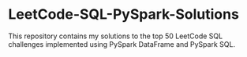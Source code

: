 # LeetCode-SQL-PySpark-Solutions
This repository contains my solutions to the top 50 LeetCode SQL challenges implemented using PySpark DataFrame and PySpark SQL.
